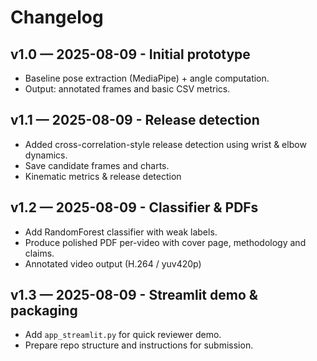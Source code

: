 # Changelog
## v1.0 — 2025-08-09 - Initial prototype
- Baseline pose extraction (MediaPipe) + angle computation.
- Output: annotated frames and basic CSV metrics.

## v1.1 — 2025-08-09 - Release detection
- Added cross-correlation-style release detection using wrist & elbow dynamics.
- Save candidate frames and charts.
- Kinematic metrics & release detection

## v1.2 —  2025-08-09 - Classifier & PDFs
- Add RandomForest classifier with weak labels.
- Produce polished PDF per-video with cover page, methodology and claims.
- Annotated video output (H.264 / yuv420p)

## v1.3 — 2025-08-09 - Streamlit demo & packaging
- Add `app_streamlit.py` for quick reviewer demo.
- Prepare repo structure and instructions for submission.
